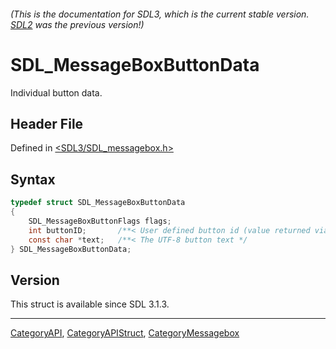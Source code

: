 ###### (This is the documentation for SDL3, which is the current stable version. [SDL2](https://wiki.libsdl.org/SDL2/) was the previous version!)
# SDL_MessageBoxButtonData

Individual button data.

## Header File

Defined in [<SDL3/SDL_messagebox.h>](https://github.com/libsdl-org/SDL/blob/main/include/SDL3/SDL_messagebox.h)

## Syntax

```c
typedef struct SDL_MessageBoxButtonData
{
    SDL_MessageBoxButtonFlags flags;
    int buttonID;       /**< User defined button id (value returned via SDL_ShowMessageBox) */
    const char *text;   /**< The UTF-8 button text */
} SDL_MessageBoxButtonData;
```

## Version

This struct is available since SDL 3.1.3.

----
[CategoryAPI](CategoryAPI), [CategoryAPIStruct](CategoryAPIStruct), [CategoryMessagebox](CategoryMessagebox)

